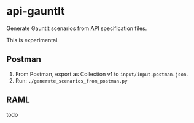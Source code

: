 # api-gauntlt

Generate Gauntlt scenarios from API specification files.

This is experimental.

## Postman

1. From Postman, export as Collection v1 to `input/input.postman.json`.
2. Run: `./generate_scenarios_from_postman.py`

## RAML

todo
